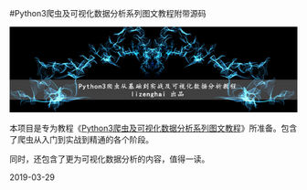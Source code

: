 #Python3爬虫及可视化数据分析系列图文教程附带源码

![logo](doc/banner.jpg)

本项目是专为教程《[Python3爬虫及可视化数据分析系列图文教程](http://www.lizenghai.com/python_pa_chong_jiao_cheng)》所准备。包含了爬虫从入门到实战到精通的各个阶段。

同时，还包含了更为可视化数据分析的内容，值得一读。

2019-03-29






